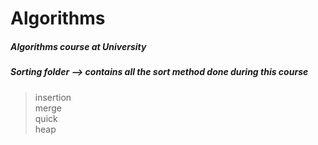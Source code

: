 # Algorithms

##### Algorithms course at University  

##### Sorting folder --> contains all the sort method done during this course
> insertion  
> merge  
> quick  
> heap  
